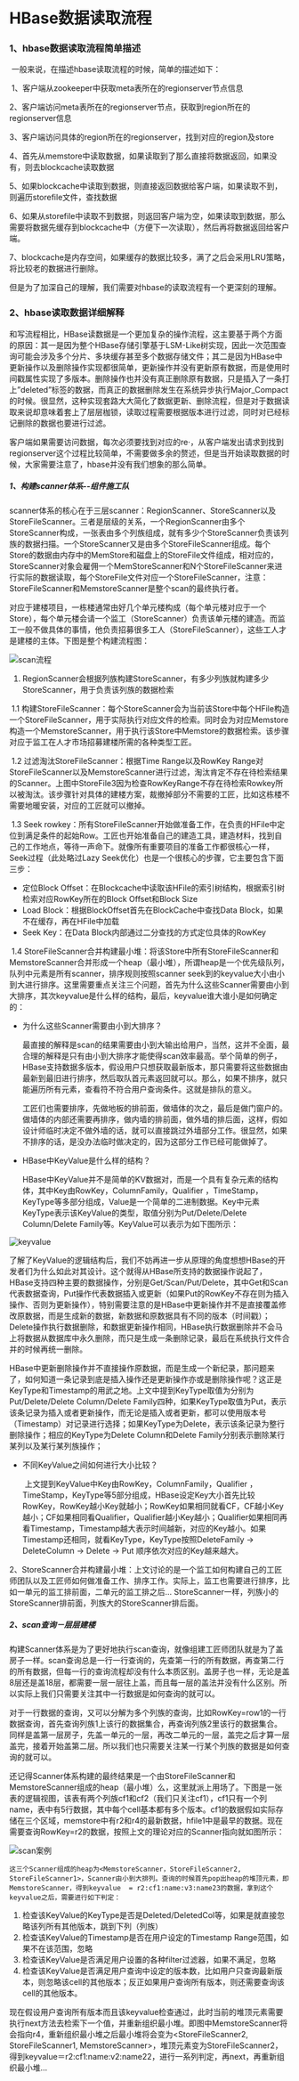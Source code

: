 # HBase数据读取流程

### 1、hbase数据读取流程简单描述

​		一般来说，在描述hbase读取流程的时候，简单的描述如下：

​		1、客户端从zookeeper中获取meta表所在的regionserver节点信息

​		2、客户端访问meta表所在的regionserver节点，获取到region所在的regionserver信息

​		3、客户端访问具体的region所在的regionserver，找到对应的region及store

​		4、首先从memstore中读取数据，如果读取到了那么直接将数据返回，如果没有，则去blockcache读取数据

​		5、如果blockcache中读取到数据，则直接返回数据给客户端，如果读取不到，则遍历storefile文件，查找数据

​		6、如果从storefile中读取不到数据，则返回客户端为空，如果读取到数据，那么需要将数据先缓存到blockcache中（方便下一次读取），然后再将数据返回给客户端。

​		7、blockcache是内存空间，如果缓存的数据比较多，满了之后会采用LRU策略，将比较老的数据进行删除。

​		但是为了加深自己的理解，我们需要对hbase的读取流程有一个更深刻的理解。

### 2、hbase读取数据详细解释

​		和写流程相比，HBase读数据是一个更加复杂的操作流程，这主要基于两个方面的原因：其一是因为整个HBase存储引擎基于LSM-Like树实现，因此一次范围查询可能会涉及多个分片、多块缓存甚至多个数据存储文件；其二是因为HBase中更新操作以及删除操作实现都很简单，更新操作并没有更新原有数据，而是使用时间戳属性实现了多版本。删除操作也并没有真正删除原有数据，只是插入了一条打上”deleted”标签的数据，而真正的数据删除发生在系统异步执行Major_Compact的时候。很显然，这种实现套路大大简化了数据更新、删除流程，但是对于数据读取来说却意味着套上了层层枷锁，读取过程需要根据版本进行过滤，同时对已经标记删除的数据也要进行过滤。

​		客户端如果需要访问数据，每次必须要找到对应的re·，从客户端发出请求到找到regionserver这个过程比较简单，不需要做多余的赘述，但是当开始读取数据的时候，大家需要注意了，hbase并没有我们想象的那么简单。

##### 1、构建scanner体系--组件施工队

​		scanner体系的核心在于三层scanner：RegionScanner、StoreScanner以及StoreFileScanner。三者是层级的关系，一个RegionScanner由多个StoreScanner构成，一张表由多个列族组成，就有多少个StoreScanner负责该列族的数据扫描。一个StoreScanner又是由多个StoreFileScanner组成。每个Store的数据由内存中的MemStore和磁盘上的StoreFile文件组成，相对应的，StoreScanner对象会雇佣一个MemStoreScanner和N个StoreFileScanner来进行实际的数据读取，每个StoreFile文件对应一个StoreFileScanner，注意：StoreFileScanner和MemstoreScanner是整个scan的最终执行者。

对应于建楼项目，一栋楼通常由好几个单元楼构成（每个单元楼对应于一个Store），每个单元楼会请一个监工（StoreScanner）负责该单元楼的建造。而监工一般不做具体的事情，他负责招募很多工人（StoreFileScanner），这些工人才是建楼的主体。下图是整个构建流程图：

![scan流程](./img/scan流程.png)

1.  RegionScanner会根据列族构建StoreScanner，有多少列族就构建多少StoreScanner，用于负责该列族的数据检索

​       1.1 构建StoreFileScanner：每个StoreScanner会为当前该Store中每个HFile构造一个StoreFileScanner，用于实际执行对应文件的检索。同时会为对应Memstore构造一个MemstoreScanner，用于执行该Store中Memstore的数据检索。该步骤对应于监工在人才市场招募建楼所需的各种类型工匠。

​       1.2  过滤淘汰StoreFileScanner：根据Time Range以及RowKey Range对StoreFileScanner以及MemstoreScanner进行过滤，淘汰肯定不存在待检索结果的Scanner。上图中StoreFile3因为检查RowKeyRange不存在待检索Rowkey所以被淘汰。该步骤针对具体的建楼方案，裁撤掉部分不需要的工匠，比如这栋楼不需要地暖安装，对应的工匠就可以撤掉。

​       1.3  Seek rowkey：所有StoreFileScanner开始做准备工作，在负责的HFile中定位到满足条件的起始Row。工匠也开始准备自己的建造工具，建造材料，找到自己的工作地点，等待一声命下。就像所有重要项目的准备工作都很核心一样，Seek过程（此处略过Lazy Seek优化）也是一个很核心的步骤，它主要包含下面三步：

- 定位Block Offset：在Blockcache中读取该HFile的索引树结构，根据索引树检索对应RowKey所在的Block Offset和Block Size
- Load Block：根据BlockOffset首先在BlockCache中查找Data Block，如果不在缓存，再在HFile中加载
- Seek Key：在Data Block内部通过二分查找的方式定位具体的RowKey

​       1.4  StoreFileScanner合并构建最小堆：将该Store中所有StoreFileScanner和MemstoreScanner合并形成一个heap（最小堆），所谓heap是一个优先级队列，队列中元素是所有scanner，排序规则按照scanner seek到的keyvalue大小由小到大进行排序。这里需要重点关注三个问题，首先为什么这些Scanner需要由小到大排序，其次keyvalue是什么样的结构，最后，keyvalue谁大谁小是如何确定的：

- 为什么这些Scanner需要由小到大排序？

  ​		最直接的解释是scan的结果需要由小到大输出给用户，当然，这并不全面，最合理的解释是只有由小到大排序才能使得scan效率最高。举个简单的例子，HBase支持数据多版本，假设用户只想获取最新版本，那只需要将这些数据由最新到最旧进行排序，然后取队首元素返回就可以。那么，如果不排序，就只能遍历所有元素，查看符不符合用户查询条件。这就是排队的意义。

  ​		工匠们也需要排序，先做地板的排前面，做墙体的次之，最后是做门窗户的。做墙体的内部还需要再排序，做内墙的排前面，做外墙的排后面，这样，假如设计师临时决定不做外墙的话，就可以直接跳过外墙部分工作。很显然，如果不排序的话，是没办法临时做决定的，因为这部分工作已经可能做掉了。

- HBase中KeyValue是什么样的结构？

  ​		HBase中KeyValue并不是简单的KV数据对，而是一个具有复杂元素的结构体，其中Key由RowKey，ColumnFamily，Qualifier ，TimeStamp，KeyType等多部分组成，Value是一个简单的二进制数据。Key中元素KeyType表示该KeyValue的类型，取值分别为Put/Delete/Delete Column/Delete Family等。KeyValue可以表示为如下图所示：

![keyvalue](./img/keyvalue.png)

​		了解了KeyValue的逻辑结构后，我们不妨再进一步从原理的角度想想HBase的开发者们为什么如此对其设计。这个就得从HBase所支持的数据操作说起了，HBase支持四种主要的数据操作，分别是Get/Scan/Put/Delete，其中Get和Scan代表数据查询，Put操作代表数据插入或更新（如果Put的RowKey不存在则为插入操作、否则为更新操作），特别需要注意的是HBase中更新操作并不是直接覆盖修改原数据，而是生成新的数据，新数据和原数据具有不同的版本（时间戳）；Delete操作执行数据删除，和数据更新操作相同，HBase执行数据删除并不会马上将数据从数据库中永久删除，而只是生成一条删除记录，最后在系统执行文件合并的时候再统一删除。

​        HBase中更新删除操作并不直接操作原数据，而是生成一个新纪录，那问题来了，如何知道一条记录到底是插入操作还是更新操作亦或是删除操作呢？这正是KeyType和Timestamp的用武之地。上文中提到KeyType取值为分别为Put/Delete/Delete Column/Delete Family四种，如果KeyType取值为Put，表示该条记录为插入或者更新操作，而无论是插入或者更新，都可以使用版本号（Timestamp）对记录进行选择；如果KeyType为Delete，表示该条记录为整行删除操作；相应的KeyType为Delete Column和Delete Family分别表示删除某行某列以及某行某列族操作；

- 不同KeyValue之间如何进行大小比较？

  ​        上文提到KeyValue中Key由RowKey，ColumnFamily，Qualifier ，TimeStamp，KeyType等5部分组成，HBase设定Key大小首先比较RowKey，RowKey越小Key就越小；RowKey如果相同就看CF，CF越小Key越小；CF如果相同看Qualifier，Qualifier越小Key越小；Qualifier如果相同再看Timestamp，Timestamp越大表示时间越新，对应的Key越小。如果Timestamp还相同，就看KeyType，KeyType按照DeleteFamily -> DeleteColumn -> Delete -> Put 顺序依次对应的Key越来越大。

2、StoreScanner合并构建最小堆：上文讨论的是一个监工如何构建自己的工匠师团队以及工匠师如何做准备工作、排序工作。实际上，监工也需要进行排序，比如一单元的监工排前面，二单元的监工排之后… StoreScanner一样，列族小的StoreScanner排前面，列族大的StoreScanner排后面。

##### 2、scan查询－层层建楼

​		构建Scanner体系是为了更好地执行scan查询，就像组建工匠师团队就是为了盖房子一样。scan查询总是一行一行查询的，先查第一行的所有数据，再查第二行的所有数据，但每一行的查询流程却没有什么本质区别。盖房子也一样，无论是盖8层还是盖18层，都需要一层一层往上盖，而且每一层的盖法并没有什么区别。所以实际上我们只需要关注其中一行数据是如何查询的就可以。

​		对于一行数据的查询，又可以分解为多个列族的查询，比如RowKey=row1的一行数据查询，首先查询列族1上该行的数据集合，再查询列族2里该行的数据集合。同样是盖第一层房子，先盖一单元的一层，再改二单元的一层，盖完之后才算一层盖完，接着开始盖第二层。所以我们也只需要关注某一行某个列族的数据是如何查询的就可以。

​		还记得Scanner体系构建的最终结果是一个由StoreFileScanner和MemstoreScanner组成的heap（最小堆）么，这里就派上用场了。下图是一张表的逻辑视图，该表有两个列族cf1和cf2（我们只关注cf1），cf1只有一个列name，表中有5行数据，其中每个cell基本都有多个版本。cf1的数据假如实际存储在三个区域，memstore中有r2和r4的最新数据，hfile1中是最早的数据。现在需要查询RowKey=r2的数据，按照上文的理论对应的Scanner指向就如图所示：

![scan案例](./img/scan案例.png)

 	这三个Scanner组成的heap为<MemstoreScanner，StoreFileScanner2,   StoreFileScanner1>，Scanner由小到大排列。查询的时候首先pop出heap的堆顶元素，即MemstoreScanner，得到keyvalue  = r2:cf1:name:v3:name23的数据，拿到这个keyvalue之后，需要进行如下判定：  

1.  检查该KeyValue的KeyType是否是Deleted/DeletedCol等，如果是就直接忽略该列所有其他版本，跳到下列（列族） 	
2.  检查该KeyValue的Timestamp是否在用户设定的Timestamp Range范围，如果不在该范围，忽略 	
3.  检查该KeyValue是否满足用户设置的各种filter过滤器，如果不满足，忽略 	
4.  检查该KeyValue是否满足用户查询中设定的版本数，比如用户只查询最新版本，则忽略该cell的其他版本；反正如果用户查询所有版本，则还需要查询该cell的其他版本。 

 现在假设用户查询所有版本而且该keyvalue检查通过，此时当前的堆顶元素需要执行next方法去检索下一个值，并重新组织最小堆。即图中MemstoreScanner将会指向r4，重新组织最小堆之后最小堆将会变为<StoreFileScanner2,  StoreFileScanner1,  MemstoreScanner>，堆顶元素变为StoreFileScanner2，得到keyvalue＝r2:cf1:name:v2:name22，进行一系列判定，再next，再重新组织最小堆… 		